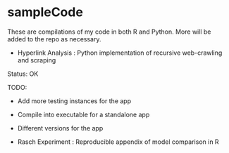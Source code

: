 # sampleCode

These are compilations of my code in both R and Python. More will be added to the repo as necessary. 

- Hyperlink Analysis : Python implementation of recursive web-crawling and scraping

Status: OK

TODO:
- Add more testing instances for the app
- Compile into executable for a standalone app
- Different versions for the app


- Rasch Experiment   : Reproducible appendix of model comparison in R 

